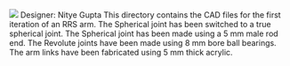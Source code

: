 <img src="./photos/arm_v2.jpg">
Designer: Nitye Gupta
This directory contains the CAD files for the first iteration of an RRS arm.
The Spherical joint has been switched to a true spherical joint.
The Spherical joint has been made using a 5 mm male rod end.
The Revolute joints have been made using 8 mm bore ball bearings.
The arm links have been fabricated using 5 mm thick acrylic.
